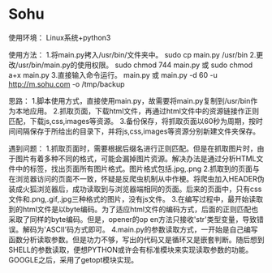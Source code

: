 # Sohu

使用环境：
Linux系统+python3

使用方法：
1.将main.py拷入/usr/bin/文件夹中。
    sudo cp main.py /usr/bin
2.更改/usr/bin/main.py的使用权限。
    sudo chmod 744 main.py 或
    sudo chmod a+x main.py
3.直接输入命令运行。
    main.py    或
    main.py -d 60 -u http://m.sohu.com -o /tmp/backup

思路：
1.脚本使用方式，直接使用main.py，故需要将main.py复制到/usr/bin作为本地应用。
2.抓取页面，下载html文件，再通过html文件中的资源链接作正则匹配，下载js,css,images等资源。
3.备份保存，将抓取页面以60秒为周期，按时间间隔保存于所给出的目录下，并将js,css,images等资源分别新建文件夹保存。

遇到问题：
1.抓取页面时，需要根据后缀名进行正则匹配。但是在抓取图片时，由于图片有着多种不同的格式，可能会漏掉图片资源。解决办法是通过分析HTML文件中的<img>标签，找出页面所有图片格式。图片格式包括.jpg,.png
2.抓取到的页面与在浏览器访问的页面不一致，怀疑是反爬虫机制从中作梗。将爬虫加入HEADER伪装成火狐浏览器后，成功读取到与浏览器端相同的页面。后来的页面中，只有css文件和.png,.gif,.jpg三种格式的图片，没有js文件。
3.在编写过程中，最开始读取到的html文件是以byte编码。为了适应html文件的编码方式，后面的正则匹配也采取了同样的byte编码。但是，opener的op en方法只接收'str'类型变量，导致错误。解码为'ASCII'码方式即可。
4.main.py的参数读取方式，一开始是自己编写函数分析读取参数。但是功力不够，写出的代码又是循环又是嵌套判断。随后想到SHELL的参数读取，便想PYTHON或许会有标准模块来实现读取参数的功能。GOOGLE之后，采用了getopt模块实现。
